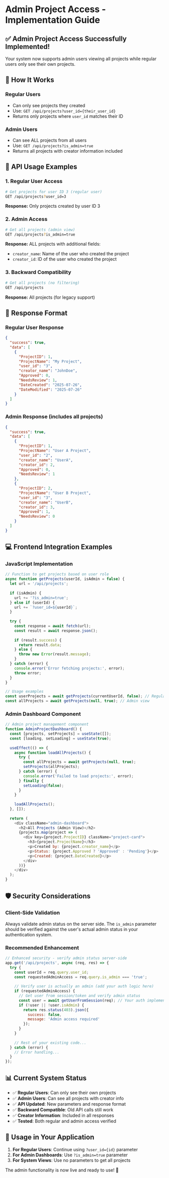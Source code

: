 # Admin Project Access - Implementation Guide

## ✅ **Admin Project Access Successfully Implemented!**

Your system now supports admin users viewing all projects while regular users only see their own projects.

## 🔧 **How It Works**

### **Regular Users**
- Can only see projects they created
- Use: `GET /api/projects?user_id={their_user_id}`
- Returns only projects where `user_id` matches their ID

### **Admin Users**
- Can see ALL projects from all users
- Use: `GET /api/projects?is_admin=true`
- Returns all projects with creator information included

## 📡 **API Usage Examples**

### 1. Regular User Access
```bash
# Get projects for user ID 3 (regular user)
GET /api/projects?user_id=3
```
**Response:** Only projects created by user ID 3

### 2. Admin Access
```bash
# Get all projects (admin view)
GET /api/projects?is_admin=true
```
**Response:** ALL projects with additional fields:
- `creator_name`: Name of the user who created the project
- `creator_id`: ID of the user who created the project

### 3. Backward Compatibility
```bash
# Get all projects (no filtering)
GET /api/projects
```
**Response:** All projects (for legacy support)

## 🎯 **Response Format**

### Regular User Response
```json
{
  "success": true,
  "data": [
    {
      "ProjectID": 1,
      "ProjectName": "My Project",
      "user_id": "3",
      "creator_name": "JohnDoe",
      "Approved": 0,
      "NeedsReview": 1,
      "DateCreated": "2025-07-26",
      "DateModified": "2025-07-26"
    }
  ]
}
```

### Admin Response (includes all projects)
```json
{
  "success": true,
  "data": [
    {
      "ProjectID": 1,
      "ProjectName": "User A Project",
      "user_id": "2",
      "creator_name": "UserA",
      "creator_id": 2,
      "Approved": 0,
      "NeedsReview": 1
    },
    {
      "ProjectID": 2,
      "ProjectName": "User B Project", 
      "user_id": "3",
      "creator_name": "UserB",
      "creator_id": 3,
      "Approved": 1,
      "NeedsReview": 0
    }
  ]
}
```

## 💻 **Frontend Integration Examples**

### JavaScript Implementation
```javascript
// Function to get projects based on user role
async function getProjects(userId, isAdmin = false) {
  let url = '/api/projects';
  
  if (isAdmin) {
    url += '?is_admin=true';
  } else if (userId) {
    url += `?user_id=${userId}`;
  }
  
  try {
    const response = await fetch(url);
    const result = await response.json();
    
    if (result.success) {
      return result.data;
    } else {
      throw new Error(result.message);
    }
  } catch (error) {
    console.error('Error fetching projects:', error);
    throw error;
  }
}

// Usage examples
const userProjects = await getProjects(currentUserId, false); // Regular user
const allProjects = await getProjects(null, true); // Admin view
```

### Admin Dashboard Component
```javascript
// Admin project management component
function AdminProjectDashboard() {
  const [projects, setProjects] = useState([]);
  const [loading, setLoading] = useState(true);
  
  useEffect(() => {
    async function loadAllProjects() {
      try {
        const allProjects = await getProjects(null, true);
        setProjects(allProjects);
      } catch (error) {
        console.error('Failed to load projects:', error);
      } finally {
        setLoading(false);
      }
    }
    
    loadAllProjects();
  }, []);
  
  return (
    <div className="admin-dashboard">
      <h2>All Projects (Admin View)</h2>
      {projects.map(project => (
        <div key={project.ProjectID} className="project-card">
          <h3>{project.ProjectName}</h3>
          <p>Created by: {project.creator_name}</p>
          <p>Status: {project.Approved ? 'Approved' : 'Pending'}</p>
          <p>Created: {project.DateCreated}</p>
        </div>
      ))}
    </div>
  );
}
```

## 🛡️ **Security Considerations**

### **Client-Side Validation**
Always validate admin status on the server side. The `is_admin` parameter should be verified against the user's actual admin status in your authentication system.

### **Recommended Enhancement**
```javascript
// Enhanced security - verify admin status server-side
app.get('/api/projects', async (req, res) => {
  try {
    const userId = req.query.user_id;
    const requestedAdminAccess = req.query.is_admin === 'true';
    
    // Verify user is actually an admin (add your auth logic here)
    if (requestedAdminAccess) {
      // Get user from session/token and verify admin status
      const user = await getUserFromSession(req); // Your auth implementation
      if (!user || !user.isAdmin) {
        return res.status(403).json({ 
          success: false, 
          message: 'Admin access required' 
        });
      }
    }
    
    // Rest of your existing code...
  } catch (error) {
    // Error handling...
  }
});
```

## 📊 **Current System Status**

- ✅ **Regular Users**: Can only see their own projects
- ✅ **Admin Users**: Can see all projects with creator info
- ✅ **API Updated**: New parameters and response format
- ✅ **Backward Compatible**: Old API calls still work
- ✅ **Creator Information**: Included in all responses
- ✅ **Tested**: Both regular and admin access verified

## 🚀 **Usage in Your Application**

1. **For Regular Users**: Continue using `?user_id={id}` parameter
2. **For Admin Dashboards**: Use `?is_admin=true` parameter
3. **For System Views**: Use no parameters to get all projects

The admin functionality is now live and ready to use! 🎉
